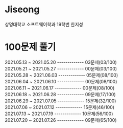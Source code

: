 # Jiseong
상명대학교 소프트웨어학과 19학번 한지성


# 100문제 풀기
2021.05.13 ~ 2021.05.20 ------------- 03문제(03/100)\
2021.05.21 ~ 2021.05.27 ------------- 00문제(03/100)\
2021.05.28 ~ 2021.06.03 ------------- 05문제(08/100)\
2021.06.04 ~ 2021.06.10 ------------- 00문제(08/100)\
2021.06.11 ~ 2021.06.17 ------------- 00문제(08/100)\
2021.06.18 ~ 2021.06.28 ------------- 09문제(17/100)\
2021.06.29 ~ 2021.07.05 ------------- 15문제(32/100)\
2021.07.06 ~ 2021.07.12 ------------- 15문제(46/100)\
2021.07.13 ~ 2021.07.19 ------------- 10문제(56/100)\
2021.07.20 ~ 2021.07.26 ------------- 09문제(65/100)
